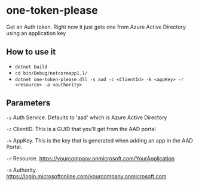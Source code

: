 ﻿# one-token-please
Get an Auth token. Right now it just gets one from Azure Active Directory using an application key

## How to use it

* `dotnet build`
* `cd bin/Debug/netcoreapp1.1/` 
* `dotnet one-token-please.dll -s aad -c <ClientId> -k <appKey> -r <resource> -a <authority>`


## Parameters
`-s` Auth Service. Defaults to 'aad' which is Azure Active Directory

`-c` ClientID. This is a GUID that you'll get from the AAD portal

`-k` AppKey. This is the key that is generated when adding an app in the AAD Portal.

`-r` Resource. https://yourcompany.onmicrosoft.com/YourApplication

`-a` Authority. https://login.microsoftonline.com/yourcompany.onmicrosoft.com